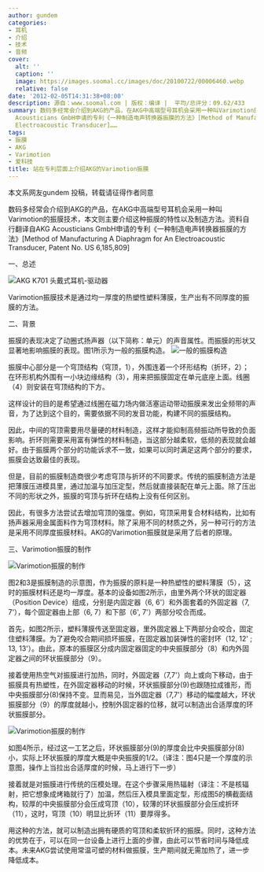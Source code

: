```yaml
---
author: gundem
categories:
- 耳机
- 介绍
- 技术
- 音频
cover:
  alt: ''
  caption: ''
  image: https://images.soomal.cc/images/doc/20100722/00006460.webp
  relative: false
date: '2012-02-05T14:31:38+08:00'
description: 源自：www.soomal.com | 版权：编译 |  平均/总评分：09.62/433
summary: 数码多经常会介绍到AKG的产品，在AKG中高端型号耳机会采用一种叫Varimotion的振膜技术，本文则主要介绍这种振膜的特性以及制造方法。资料自行翻译自AKG
  Acousticians GmbH申请的专利《一种制造电声转换器振膜的方法》[Method of Manufacturing A Diaphragm for An
  Electroacoustic Transducer]……
tags:
- 振膜
- AKG
- Varimotion
- 爱科技
title: 站在专利层面上介绍AKG的Varimotion振膜
---
```


本文系网友gundem 投稿，转载请征得作者同意

数码多经常会介绍到AKG的产品，在AKG中高端型号耳机会采用一种叫Varimotion的振膜技术，本文则主要介绍这种振膜的特性以及制造方法。资料自行翻译自AKG Acousticians GmbH申请的专利《一种制造电声转换器振膜的方法》[Method of Manufacturing A Diaphragm for An Electroacoustic Transducer, Patent No. US 6,185,809]

一、总述

![AKG K701 头戴式耳机-驱动器](https://images.soomal.cc/images/doc/20100722/00006460.webp)





Varimotion振膜技术是通过均一厚度的热塑性塑料薄膜，生产出有不同厚度的振膜的方法。

二、背景

振膜的表现决定了动圈式扬声器（以下简称：单元）的声音属性。而振膜的形状又显著地影响振膜的表现。图1所示为一般的振膜构造。
![一般的振膜构造](https://images.soomal.cc/images/doc/20120205/00016503.webp)




振膜中心部分是一个穹顶结构（穹顶，1），外围连着一个环形结构（折环，2）；在环形机构外围有一小块边缘结构（3），用来把振膜固定在单元底座上面。线圈（4）则安装在穹顶结构的下方。

这样设计的目的是希望通过线圈在磁力场内做活塞运动带动振膜来发出全频带的声音，为了达到这个目的，需要依据不同的发音功能，构建不同的振膜结构。

因此，中间的穹顶需要用尽量硬的材料制造，这样才能抑制高频振动所导致的负面影响。折环则需要采用富有弹性的材料制造，当这部分越柔软，低频的表现就会越好。由于振膜两个部分的功能诉求不一致，如果可以同时满足这两个部分的要求，振膜会达致最佳的表现。

但是，目前的振膜制造商很少考虑穹顶与折环的不同要求。传统的振膜制造方法是把薄膜压进模具里，通过加温与加压定型，然后就直接装配在单元上面。除了压出不同的形状之外，振膜的穹顶与折环在结构上没有任何区别。

因此，有很多方法尝试去增加穹顶的强度。例如，穹顶采用复合材料结构，比如有扬声器采用金属面料作为穹顶材料。除了采用不同的材质之外，另一种可行的方法是采用不同厚度振膜材料。AKG的Varimotion振膜就是采用了后者的原理。


三、Varimotion振膜的制作

![Varimotion振膜的制作](https://images.soomal.cc/images/doc/20120205/00016504.webp)




图2和3是振膜制造的示意图，作为振膜的原料是一种热塑性的塑料薄膜（5），这时的振膜材料还是均一厚度。基本的设备如图2所示，由里外两个环状的固定器（Position Device）组成，分别是内固定器（6, 6'）和外面套着的外固定器（7, 7'），每个固定器由上部（6, 7）和下部（6', 7'）两部分咬合而成。

首先，如图2所示，塑料薄膜传送至固定器，里外固定器上下两部分会咬合，固定住塑料薄膜。为了避免咬合期间损坏振膜，在固定器加装弹性的密封环（12, 12' ; 13, 13'）。由此，原本的振膜区分成内固定器固定的中央振膜部分（8）和内外固定器之间的环状振膜部分（9）。

接着使用热空气对振膜进行加热，同时，外固定器（7,7'）向上或向下移动，由于振膜具有热塑性，在外固定器移动的时候，环状振膜部分(9)也跟随拉成锥形，而中央振膜部分(8)保持不变。显而易见，当外固定器（7,7'）移动的幅度越大，环状振膜部分（9）的厚度就越小，控制外固定器的位移，就可以制造出合适厚度的环状振膜部分。

![Varimotion振膜的制作](https://images.soomal.cc/images/doc/20120205/00016505.webp)




如图4所示，经过这一工艺之后，环状振膜部分(9)的厚度会比中央振膜部分(8)小，实际上环状振膜的厚度大概是中央振膜的1/2。（译注：图4只是一个厚度的示意图，操作上当拉出合适厚度的时候，马上进行下一步）

接着就是对振膜进行传统的压模处理。在这个步骤采用热辐射（译注：不是核辐射，把它想象成烤箱就行了）加温，然后压入模具里面定型，形成图5的横截面结构，较厚的中央振膜部分会压成穹顶（10），较薄的环状振膜部分会压成折环（11），这时，穹顶（10）明显比折环（11）要厚得多。

用这种的方法，就可以制造出拥有硬质的穹顶和柔软折环的振膜。同时，这种方法的优势在于，可以在同一台设备上进行上面的步骤，由此可以节省时间与降低成本。未来AKG尝试使用常温可塑的材料做振膜，生产期间就无需加热了，进一步降低成本。